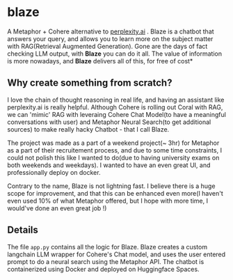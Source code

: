 # blaze
A Metaphor + Cohere alternative to [perplexity.ai](https://www.perplexity.ai) . Blaze is a chatbot that answers your query, and allows you to learn more on the subject matter with RAG(Retrieval Augmented Generation). Gone are the days of fact checking LLM output, with **Blaze** you can do it all. The value of information is more nowadays, and **Blaze** delivers all of this, for free of cost*    

## Why create something from scratch?

I love the chain of thought reasoning in real life, and having an assistant like perplexity.ai is really helpful. Although Cohere is rolling out Coral with RAG, we can 'mimic' RAG with leveraing Cohere Chat Model(to have a meaningful conversations with user) and Metaphor Neural Search(to get additional sources) to make really hacky Chatbot - that I call Blaze.

The project was made as a part of a weekend project(~ 3hr) for Metaphor as a part of their recruitement process, and due to some time constraints, I could not polish this like I wanted to do(due to having university exams on both weekends and weekdays). I wanted to have an even great UI, and professionally deploy on docker.

Contrary to the name, Blaze is not lightning fast. I believe there is a huge scope for improvement, and that this can be enhanced even more(I haven't even used 10% of what Metaphor offered, but I hope with more time, I would've done an even great job !)

## Details

The file `app.py` contains all the logic for Blaze. Blaze creates a custom langchain LLM wrapper for Cohere's Chat model, and uses the user entered prompt to do a neural search using the Metaphor API. The chatbot is containerized using Docker and deployed on Huggingface Spaces.   
